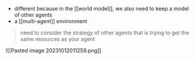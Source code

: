 - different because in the [[world model]], we also need to keep a model of other agents
- a [[multi-agent]] environment
> need to consider the strategy of other agents that is trying to get the same resources as your agent

![[Pasted image 20231012011259.png]]
